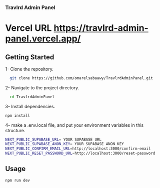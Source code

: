 ### Travlrd Admin Panel
# Vercel URL https://travlrd-admin-panel.vercel.app/

## Getting Started

1- Clone the repository.

```bash
  git clone https://github.com/omarelsabaawy/TravlrdAdminPanel.git
```

2- Navigate to the project directory.
```bash
  cd TravlrdAdminPanel
```

3- Install dependencies.

```bash
npm install
```

4- make a .env.local file, and put your environment variables in this structure.

```bash
NEXT_PUBLIC_SUPABASE_URL= YOUR SUPABASE URL
NEXT_PUBLIC_SUPABASE_ANON_KEY= YOUR SUPABASE ANON KEY
NEXT_PUBLIC_CONFIRM_EMAIL_URL=http://localhost:3000/confirm-email
NEXT_PUBLIC_RESET_PASSWORD_URL=http://localhost:3000/reset-password
```
## Usage

```bash
npm run dev
```
